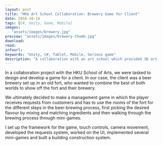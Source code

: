```yaml
---
layout: post
title: "HKU Art School Collaboration: Brewery Game for Client"
date: 2016-10-19
tags: [C#, Unity, Game, Mobile]
images:
 - "assets/images/brewery.jpg"
preview: "assets/images/brewery-thumb.jpg"
download:
read:
infourl:
keywords: "Unity, C#, Tablet, Mobile, Serious game"
description: "A collaboration with an art school which provided 3D artists and game designers."
---
```


In a collaboration project with the HKU School of Arts, we were tasked to design and develop a game for a client. In our case, the client was a beer brewery set up in an old fort, who wanted to combine the best of both worlds to show off the fort and their brewery.

We ultimately decided to make a management game in which the player receives requests from customers and has to use the rooms of the fort for the different steps in the beer-brewing process, first picking the desired flavour by mixing and matching ingredients and then walking through the brewing process through mini-games.

I set up the framework for the game, touch controls, camera movement, developed the requests system, worked on the UI, implemented several mini-games and built a building construction system.